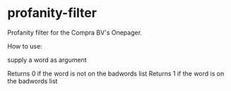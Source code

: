 profanity-filter
================

Profanity filter for the Compra BV's Onepager.

How to use:

supply a word as argument

Returns 0 if the word is not on the badwords list
Returns 1 if the word is on the badwords list
